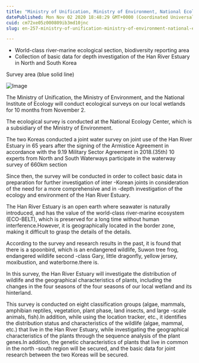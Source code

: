 ```yaml
---
title: "Ministry of Unification, Ministry of Environment, National Ecology, Han River Estuary"
datePublished: Mon Nov 02 2020 18:48:29 GMT+0000 (Coordinated Universal Time)
cuid: cm72xe05z000809ib3md10jnc
slug: en-257-ministry-of-unification-ministry-of-environment-national-ecology-han-river-estuary

---
```



- World-class river-marine ecological section, biodiversity reporting area
- Collection of basic data for depth investigation of the Han River Estuary in North and South Korea

Survey area (blue solid line)

![Image](https://cdn.hashnode.com/res/hashnode/image/upload/v1739426096716/31c4786c-ce53-4f40-9b8e-61929e07aea8.png)

The Ministry of Unification, the Ministry of Environment, and the National Institute of Ecology will conduct ecological surveys on our local wetlands for 10 months from November 2.

The ecological survey is conducted at the National Ecology Center, which is a subsidiary of the Ministry of Environment.

The two Koreas conducted a joint water survey on joint use of the Han River Estuary in 65 years after the signing of the Armistice Agreement in accordance with the 9.19 Military Sector Agreement in 2018.(35th) 10 experts from North and South Waterways participate in the waterway survey of 660km section

Since then, the survey will be conducted in order to collect basic data in preparation for further investigation of inter -Korean joints in consideration of the need for a more comprehensive and in -depth investigation of the ecology and environment of the Han River Estuary.

The Han River Estuary is an open earth where seawater is naturally introduced, and has the value of the world-class river-marine ecosystem (ECO-BELT), which is preserved for a long time without human interference.However, it is geographically located in the border zone, making it difficult to grasp the details of the details.

According to the survey and research results in the past, it is found that there is a spoonbird, which is an endangered wildlife, Suwon tree frog, endangered wildlife second -class Gary, little dragonfly, yellow jersey, moxibustion, and waterborne.there is.

In this survey, the Han River Estuary will investigate the distribution of wildlife and the geographical characteristics of plants, including the changes in the four seasons of the four seasons of our local wetland and its hinterland.

This survey is conducted on eight classification groups (algae, mammals, amphibian reptiles, vegetation, plant phase, land insects, and large -scale animals, fish).In addition, while using the location tracker, etc., it identifies the distribution status and characteristics of the wildlife (algae, mammal, etc.) that live in the Han River Estuary, while investigating the geographical characteristics of the plants through the sequence analysis of the plant genes.In addition, the genetic characteristics of plants that live in common in the north -south region will be secured, and the basic data for joint research between the two Koreas will be secured.